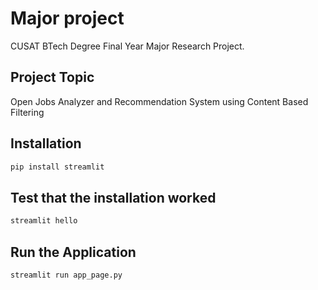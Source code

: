 # Major project
CUSAT BTech Degree Final Year Major Research Project. 

## Project Topic
Open Jobs Analyzer and Recommendation System using Content Based Filtering

## Installation
```sh
pip install streamlit
```

## Test that the installation worked
```sh
streamlit hello
```
## Run the Application
```sh
streamlit run app_page.py
```
